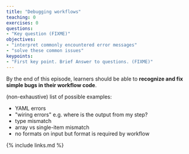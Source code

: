 ```yaml
---
title: "Debugging workflows"
teaching: 0
exercises: 0
questions:
- "Key question (FIXME)"
objectives:
- "interpret commonly encountered error messages"
- "solve these common issues"
keypoints:
- "First key point. Brief Answer to questions. (FIXME)"
---
```

By the end of this episode,
learners should be able to
__recognize and fix simple bugs in their workflow code__.

(non-exhaustive) list of possible examples:

- YAML errors
- "wiring errors" e.g. where is the output from my step?
- type mismatch
- array vs single-item mismatch
- no formats on input but format is required by workflow

{% include links.md %}
